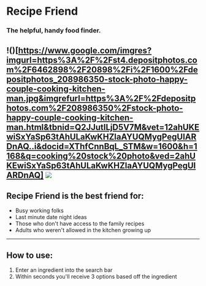 # Recipe Friend
### The helpful, handy food finder.

!()[https://www.google.com/imgres?imgurl=https%3A%2F%2Fst4.depositphotos.com%2F6462898%2F20898%2Fi%2F1600%2Fdepositphotos_208986350-stock-photo-happy-couple-cooking-kitchen-man.jpg&imgrefurl=https%3A%2F%2Fdepositphotos.com%2F208986350%2Fstock-photo-happy-couple-cooking-kitchen-man.html&tbnid=Q2JJutILjD5V7M&vet=12ahUKEwiSxYaSp63tAhULaKwKHZlaAYUQMygPegUIARDnAQ..i&docid=XThfCnnBqL_STM&w=1600&h=1168&q=cooking%20stock%20photo&ved=2ahUKEwiSxYaSp63tAhULaKwKHZlaAYUQMygPegUIARDnAQ]
![](https://external-content.duckduckgo.com/iu/?u=https%3A%2F%2Ftse1.mm.bing.net%2Fth%3Fid%3DOIP.-xWNcL5InkA9uoj27BkDyAHaE7%26pid%3DApi&f=1)
----
 ## Recipe Friend is the best friend for:
 - Busy working folks
 - Last minute date night ideas
 - Those who don't have access to the family recipes
 - Adults who weren't allowed in the kitchen growing up

----
## How to use:
1. Enter an ingredient into the search bar
2. Within seconds you'll receive 3 options based off the ingredient  
